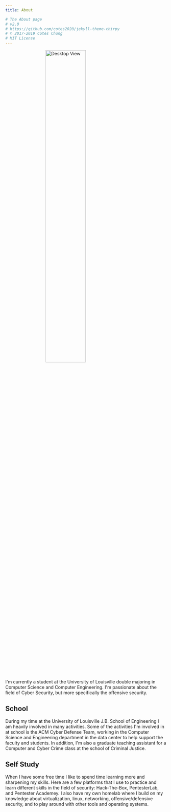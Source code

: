 ```yaml
---
title: About

# The About page
# v2.0
# https://github.com/cotes2020/jekyll-theme-chirpy
# © 2017-2019 Cotes Chung
# MIT License
---
```

<img src="/Blog/assets/img/profile/avatar.png" alt="Desktop View" style="display: block;  margin-left: auto; margin-right: auto;  width: 50%;">

I'm currently a student at the University of Louisville double majoring in Computer Science and Computer Engineering. I'm passionate about the field of Cyber Security, but more specifically the offensive security.

## School

During my time at the University of Louisville J.B. School of Engineering I am heavily involved in many activities. Some of the activities I'm involved in at school is the ACM Cyber Defense Team, working in the Computer Science and Engineering department in the data center to help support the faculty and students. In addition, I'm also a graduate teaching assistant for a Computer and Cyber Crime class at the school of Criminal Justice.

## Self Study

When I have some free time I like to spend time learning more and sharpening my skills. Here are a few platforms that I use to practice and learn different skills in the field of security: Hack-The-Box, PentesterLab, and Pentester Academey. I also have my own homelab where I build on my knowledge about virtualization, linux, networking, offensive/defensive security, and to play around with other tools and operating systems.

